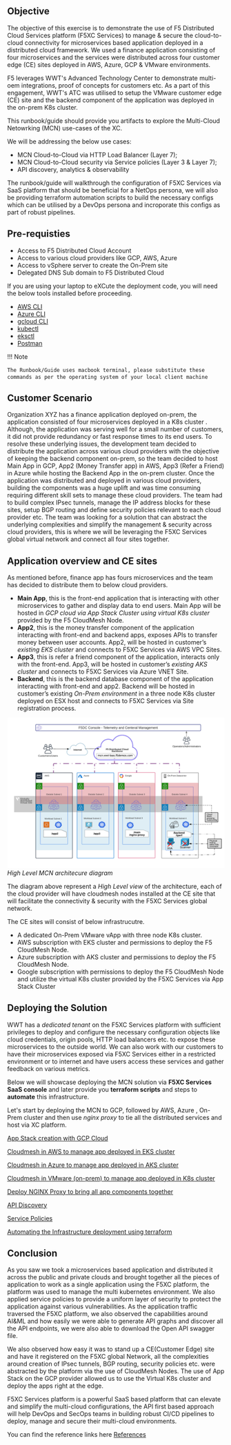## Objective

The objective of this exercise is to demonstrate the use of F5 Distributed Cloud Services platform (F5XC Services) to manage & secure the cloud-to-cloud connectivity for microservices based application deployed in a distributed cloud framework. We used a finance application consisting of four microservices and the services were distributed across four customer edge (CE) sites deployed in AWS, Azure, GCP & VMware environments. 

F5 leverages WWT's Advanced Technology Center to demonstrate multi-oem integrations, proof of concepts for customers etc. As a part of this engagement, WWT's ATC was utilised to setup the VMware customer edge (CE) site and the backend component of the application was deployed in the on-prem K8s cluster.

This runbook/guide should provide you artifacts to explore the Multi-Cloud Netowrking (MCN) use-cases of the XC. 

We will be addressing the below use cases:

- MCN Cloud-to-Cloud via HTTP Load Balancer (Layer 7);
- MCN Cloud-to-Cloud security via Service policies (Layer 3 & Layer 7);
- API discovery, analytics & observability

The runbook/guide will walkthrough the configuration of F5XC Services via SaaS platform that should be beneficial for a NetOps persona, we will also be providing terraform automation scripts to build the necessary configs which can be utilised by a DevOps persona and incroporate this configs as part of robust pipelines.

## Pre-requisties

- Access to F5 Distributed Cloud Account
- Access to various cloud providers like GCP, AWS, Azure
- Access to vSphere server to create the On-Prem site
- Delegated DNS Sub domain to F5 Distributed Cloud

If you are using your laptop to eXCute the deployment code, you will need the below tools installed before proceeding.

- [AWS CLI](https://docs.aws.amazon.com/cli/latest/userguide/getting-started-install.html)
- [Azure CLI](https://docs.microsoft.com/en-us/cli/azure/install-azure-cli-linux?pivots=apt)
- [gcloud CLI](https://cloud.google.com/sdk/docs/install)
- [kubectl](https://docs.aws.amazon.com/eks/latest/userguide/install-kubectl.html)
- [eksctl](https://docs.aws.amazon.com/eks/latest/userguide/eksctl.html)
- [Postman](https://www.postman.com/downloads/)

!!! Note

    The Runbook/Guide uses macbook terminal, please substitute these commands as per the operating system of your local client machine

## Customer Scenario

Organization XYZ has a finance application deployed on-prem, the application consisted of four microservices deployed in a K8s cluster . Although, the application was serving well for a small number of customers, it did not provide redundancy or fast response times to its end users. To resolve these underlying issues, the development team decided to distribute the application across various cloud providers with the objective of keeping the backend component on-prem, so the team decided to host Main App in GCP, App2 (Money Transfer app) in AWS, App3 (Refer a Friend) in Azure while hosting the Backend App in the on-prem cluster. Once the application was distributed and deployed in various cloud providers, building the components was a huge uplift and was time consuming requiring different skill sets to manage these cloud providers. The team had to build complex IPsec tunnels, manage the IP address blocks for these sites, setup BGP routing and define security policies relevant to each cloud provider etc. The team was looking for a solution that can abstract the underlying complexities and simplify the management & security across cloud providers, this is where we will be leveraging the F5XC Services global virtual network and connect all four sites together.

## Application overview and CE sites

As mentioned before, finance app has fours microservices and the team has decided to distribute them to below cloud providers.

- **Main App**, this is the front-end application that is interacting with other microservices to gather and display data to end users. Main App will be hosted in *GCP cloud via App Stack Cluster using virtual K8s cluster* provided by the F5 CloudMesh Node.
- **App2**, this is the money transfer component of the application interacting with front-end and backend apps, exposes APIs to transfer money between user accounts. App2, will be hosted in customer’s *existing EKS cluster* and connects to F5XC Services via AWS VPC Sites.
- **App3**, this is refer a friend component of the application, interacts only with the front-end. App3, will be hosted in customer’s *existing AKS cluster* and connects to F5XC Services via Azure VNET Site.
- **Backend**, this is the backend database component of the application interacting with front-end and app2. Backend will be hosted in customer’s existing *On-Prem environment* in a three node K8s cluster deployed on ESX host and connects to F5XC Services via Site registration process.

![mcn_architecture_diagram](pictures/mcn_architecture_diagram.png)
*High Level MCN architecure diagram*

The diagram above represent a *High Level view* of the architecture, each of the cloud provider will have cloudmesh nodes installed at the CE site that will facilitate the connectivity & security with the F5XC Services global network.

The CE sites will consist of below infrastrucutre.

- A dedicated On-Prem VMware vApp with three node K8s cluster.
- AWS subscription with EKS cluster and permissions to deploy the F5 CloudMesh Node.
- Azure subscription with AKS cluster and permissions to deploy the F5 CloudMesh Node.
- Google subscription with permissions to deploy the F5 CloudMesh Node and utilize the virtual K8s cluster provided by the F5XC Services via App Stack Cluster

## Deploying the Solution

WWT has a *dedicated tenant* on the F5XC Services platform with sufficient privileges to deploy and configure the necessary configuration objects like cloud credentials, origin pools, HTTP load balancers etc. to expose these microservices to the outside world.  We can also work with our customers to have their microservices exposed via F5XC Services either in a restricted environment or to internet and have users access these services and gather feedback on various metrics.

Below we will showcase deploying the MCN solution via **F5XC Services SaaS console** and later provide you **terraform scripts** and steps to **automate** this infrastructure.

Let's start by deploying the MCN to GCP, followed by AWS, Azure , On-Prem cluster and then use *nginx proxy* to tie all the distributed services and host via XC platform.

[App Stack creation with GCP Cloud](./clouds/gcp_cloud.md)

[Cloudmesh in AWS to manage app deployed in EKS cluster](./clouds/aws_cloud.md)

[Cloudmesh in Azure to manage app deployed in AKS cluster](./clouds/azure_cloud.md)

[Cloudmesh in VMware (on-prem) to manage app deployed in K8s cluster](./clouds/vmware.md)

[Deploy NGINX Proxy to bring all app components together](./clouds/proxy_lb.md)

[API Discovery](./clouds/api_discovery.md)

[Service Policies](./clouds/service_policies.md)

[Automating the Infrastructure deployment using terraform](./terraform/automation.md)

## Conclusion

As you saw we took a microservices based application and distributed it across the public and private clouds and brought together all the pieces of application to work as a single application using the F5XC platform, the platform was used to manage the multi kubernetes environment. We also applied service policies to provide a uniform layer of security to protect the application against various vulnerabilities. As the application traffic traversed the F5XC platform, we also observed the capabilities around AI&ML and how easily we were able to generate API graphs and discover all the API endpoints, we were also able to download the Open API swagger file.

We also observed how easy it was to stand up a CE(Customer Edge) site and have it registered on the F5XC global Network, all the complexities around creation of IPsec tunnels, BGP routing, security policies etc. were abstracted by the platform via the use of CloudMesh Nodes. The use of App Stack on the GCP provider allowed us to use the Virtual K8s cluster and deploy the apps right at the edge.

F5XC Services platform is a powerful SaaS based platform that can elevate and simplify the multi-cloud configurations, the API first based approach will help DevOps and SecOps teams in building robust CI/CD pipelines to deploy, manage and secure their multi-cloud environments.

You can find the reference links here [References](clouds/references.md)
